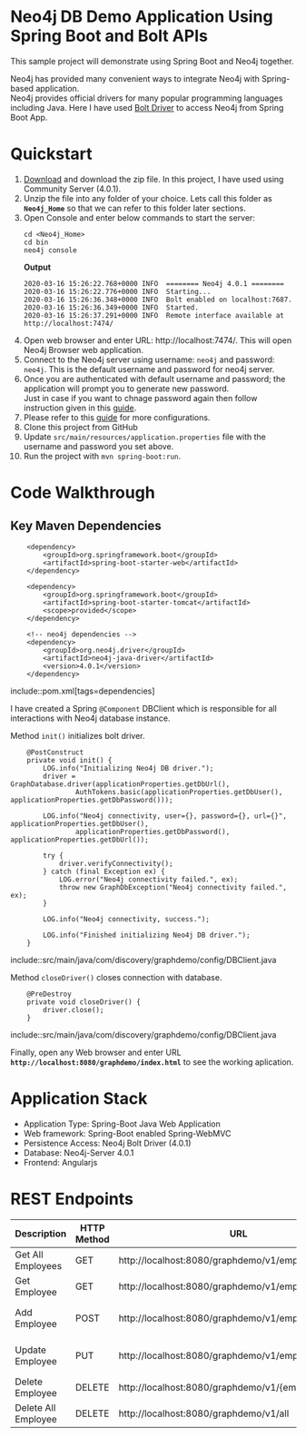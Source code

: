 Neo4j DB Demo Application Using Spring Boot and Bolt APIs
===

This sample project will demonstrate using Spring Boot and Neo4j together.

Neo4j has provided many convenient ways to integrate Neo4j with Spring-based application. <br>
Neo4j provides official drivers for many popular programming languages including Java. Here I have used [Bolt Driver](https://neo4j.com/docs/developer-manual/current/drivers/) to access Neo4j from Spring Boot App.

Quickstart
===

1. [Download](https://neo4j.com/download-center/#enterprise) and download the zip file. In this project, I have used using Community Server (4.0.1).
2. Unzip the file into any folder of your choice. Lets call this folder as **`Neo4j_Home`** so that we can refer to this folder later sections.
3. Open Console and enter below commands to start the server:
    ```
    cd <Neo4j_Home>
    cd bin
    neo4j console
    ```
    **Output**
    ```
    2020-03-16 15:26:22.768+0000 INFO  ======== Neo4j 4.0.1 ========
    2020-03-16 15:26:22.776+0000 INFO  Starting...
    2020-03-16 15:26:36.348+0000 INFO  Bolt enabled on localhost:7687.
    2020-03-16 15:26:36.349+0000 INFO  Started.
    2020-03-16 15:26:37.291+0000 INFO  Remote interface available at http://localhost:7474/
    ```
4. Open web browser and enter URL: http://localhost:7474/. This will open Neo4j Browser web application.
5. Connect to the Neo4j server using username: `neo4j` and password: `neo4j`. This is the default username and password for neo4j server. 
6. Once you are authenticated with default username and password; the application will prompt you to generate new password. <br> Just in case if you want to chnage password again then follow instruction given in this [guide](https://neo4j.com/docs/operations-manual/current/configuration/set-initial-password/).
7. Please refer to this [guide](https://neo4j.com/docs/operations-manual/current/configuration/) for more configurations.
8. Clone this project from GitHub
9. Update `src/main/resources/application.properties` file with the username and password you set above.
10. Run the project with `mvn spring-boot:run`.

Code Walkthrough
===
## Key Maven Dependencies
```
    <dependency>
        <groupId>org.springframework.boot</groupId>
        <artifactId>spring-boot-starter-web</artifactId>
    </dependency>

    <dependency>
        <groupId>org.springframework.boot</groupId>
        <artifactId>spring-boot-starter-tomcat</artifactId>
        <scope>provided</scope>
    </dependency>

    <!-- neo4j dependencies -->
    <dependency>
        <groupId>org.neo4j.driver</groupId>
        <artifactId>neo4j-java-driver</artifactId>
        <version>4.0.1</version>
    </dependency>
```
include::pom.xml[tags=dependencies]

I have created a Spring `@Component` DBClient which is responsible for all interactions with Neo4j database instance.

Method `init()` initializes bolt driver.
```
	@PostConstruct
	private void init() {
		LOG.info("Initializing Neo4j DB driver.");
		driver = GraphDatabase.driver(applicationProperties.getDbUrl(),
				AuthTokens.basic(applicationProperties.getDbUser(), applicationProperties.getDbPassword()));

		LOG.info("Neo4j connectivity, user={}, password={}, url={}", applicationProperties.getDbUser(),
				applicationProperties.getDbPassword(), applicationProperties.getDbUrl());

		try {
			driver.verifyConnectivity();
		} catch (final Exception ex) {
			LOG.error("Neo4j connectivity failed.", ex);
			throw new GraphDbException("Neo4j connectivity failed.", ex);
		}

		LOG.info("Neo4j connectivity, success.");

		LOG.info("Finished initializing Neo4j DB driver.");
	}

```
include::src/main/java/com/discovery/graphdemo/config/DBClient.java



Method `closeDriver()` closes connection with database.
```
	@PreDestroy
	private void closeDriver() {
		driver.close();
	}
```
include::src/main/java/com/discovery/graphdemo/config/DBClient.java



Finally, open any Web browser and enter URL **`http://localhost:8080/graphdemo/index.html`** to see the working aplication.

Application Stack
=== 
* Application Type:         Spring-Boot Java Web Application
* Web framework:            Spring-Boot enabled Spring-WebMVC
* Persistence Access:       Neo4j Bolt Driver (4.0.1)
* Database:                 Neo4j-Server 4.0.1
* Frontend:                 Angularjs

REST Endpoints
===

| Description | HTTP Method | URL | Payload |
| --- | --- | --- | --- |
| Get All Employees |GET | http://localhost:8080/graphdemo/v1/employee/all | |
| Get Employee | GET | http://localhost:8080/graphdemo/v1/employee/{empId} | |
| Add Employee | POST | http://localhost:8080/graphdemo/v1/employee | {"empId":1, "name": "John"} |
| Update Employee | PUT | http://localhost:8080/graphdemo/v1/employee | {"empId":1, "name": "Sam"} |
| Delete Employee | DELETE | http://localhost:8080/graphdemo/v1/{empId} |  |
| Delete All Employee | DELETE | http://localhost:8080/graphdemo/v1/all |  |
